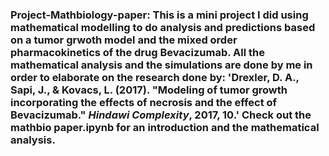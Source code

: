 ### Project-Mathbiology-paper: This is a mini project I did using mathematical modelling to do analysis and predictions based on a tumor grwoth model and the mixed order pharmacokinetics of the drug Bevacizumab. All the mathematical analysis and the simulations are done by me in order to elaborate on the research done by: 'Drexler, D. A., Sapi, J., & Kovacs, L. (2017). "Modeling of tumor growth incorporating the effects of necrosis and the effect of Bevacizumab." *Hindawi Complexity*, 2017, 10.' Check out the mathbio paper.ipynb for an introduction and the mathematical analysis. 
